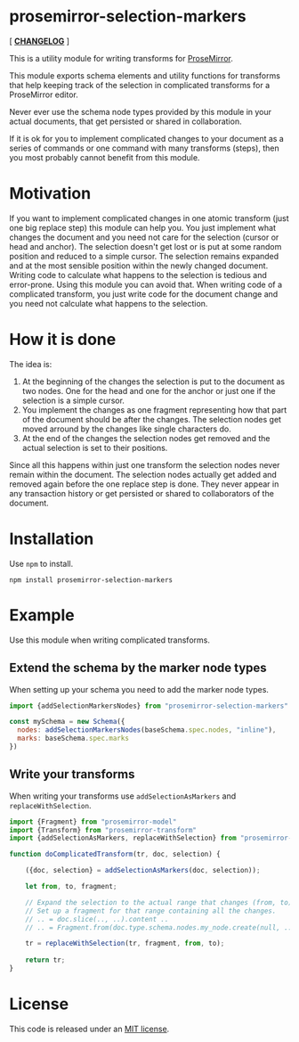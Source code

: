 # prosemirror-selection-markers

[ [**CHANGELOG**](https://github.com/thomasgafner/prosemirror-selection-markers/blob/master/CHANGELOG.md) ]

This is a utility module for writing transforms for [ProseMirror](https://prosemirror.net).

This module exports schema elements and utility functions for transforms that help keeping track of the selection in complicated transforms for a ProseMirror editor.

Never ever use the schema node types provided by this module in your actual documents, that get persisted or shared in collaboration.

If it is ok for you to implement complicated changes to your document as a series of commands or one command with many transforms (steps), then you most probably cannot benefit from this module.

# Motivation

If you want to implement complicated changes in one atomic transform (just one big replace step) this module can help you. You just implement what changes  the document and you need not care for the selection (cursor or head and anchor). The selection doesn't get lost or is put at some random position and reduced to a simple cursor. The selection remains expanded and at the most sensible position within the newly changed document.
Writing code to calculate what happens to the selection is tedious and error-prone. Using this module you can avoid that. When writing code of a complicated transform, you just write code for the document change and you need not calculate what happens to the selection.

# How it is done

The idea is:

1. At the beginning of the changes the selection is put to the document as two nodes. One for the head and one for the anchor or just one if the selection is a simple cursor.
2. You implement the changes as one fragment representing how that part of the document should be after the changes. The selection nodes get moved arround by the changes like single characters do.
3. At the end of the changes the selection nodes get removed and the actual selection is set to their positions.

Since all this happens within just one transform the selection nodes never remain within the document. The selection nodes actually get added and removed again before the one replace step is done. They never appear in any transaction history or get persisted or shared to collaborators of the document.

# Installation

Use `npm` to install.

```
npm install prosemirror-selection-markers
```

# Example

Use this module when writing complicated transforms.

## Extend the schema by the marker node types

When setting up your schema you need to add the marker node types.

```javascript
import {addSelectionMarkersNodes} from "prosemirror-selection-markers"

const mySchema = new Schema({
  nodes: addSelectionMarkersNodes(baseSchema.spec.nodes, "inline"),
  marks: baseSchema.spec.marks
})
```

## Write your transforms

When writing your transforms use `addSelectionAsMarkers` and `replaceWithSelection`.

```javascript
import {Fragment} from "prosemirror-model"
import {Transform} from "prosemirror-transform"
import {addSelectionAsMarkers, replaceWithSelection} from "prosemirror-selection-markers"

function doComplicatedTransform(tr, doc, selection) {

	({doc, selection} = addSelectionAsMarkers(doc, selection));

	let from, to, fragment;

	// Expand the selection to the actual range that changes (from, to).
	// Set up a fragment for that range containing all the changes.
	// .. = doc.slice(.., ..).content ..
	// .. = Fragment.from(doc.type.schema.nodes.my_node.create(null, ..))

	tr = replaceWithSelection(tr, fragment, from, to);
	
	return tr;
}
```

# License

This code is released under an
[MIT license](https://github.com/thomasgafner/prosemirror-selection-markers/tree/master/LICENSE).
